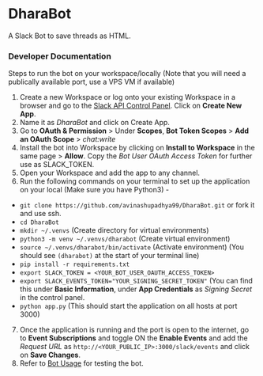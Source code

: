 # DharaBot

A Slack Bot to save threads as HTML.

### Developer Documentation

Steps to run the bot on your workspace/locally (Note that you will need a publically available port, use a VPS VM if available)

1. Create a new Workspace or log onto your existing Workspace in a browser and go to the [Slack API Control Panel](https://api.slack.com/apps). Click on **Create New App**.
2. Name it as *DharaBot* and click on Create App.
3. Go to **OAuth & Permission** > Under **Scopes**, **Bot Token Scopes** > **Add an OAuth Scope** > *chat:write*
4. Install the bot into Workspace by clicking on **Install to Workspace** in the same page > **Allow**. Copy the *Bot User OAuth Access Token* for further use as SLACK_TOKEN.
5. Open your Workspace and add the app to any channel.
6. Run the following commands on your terminal to set up the application on your local (Make sure you have Python3) - 
- `git clone https://github.com/avinashupadhya99/DharaBot.git` or fork it and use ssh.
- `cd DharaBot`
- `mkdir ~/.venvs` (Create directory for virtual environments)
- `python3 -m venv ~/.venvs/dharabot` (Create virtual environment)
- `source ~/.venvs/dharabot/bin/activate` (Activate environment) (You should see `(dharabot)` at the start of your terminal line)
- `pip install -r requirements.txt`
- `export SLACK_TOKEN = <YOUR_BOT_USER_OAUTH_ACCESS_TOKEN>`
- `export SLACK_EVENTS_TOKEN="YOUR_SIGNING_SECRET_TOKEN"` (You can find this under **Basic Information**, under **App Credentials** as *Signing Secret* in the control panel.
- `python app.py` (This should start the application on all hosts at port 3000)
7. Once the application is running and the port is open to the internet, go to **Event Subscriptions** and toggle ON the **Enable Events** and add the *Request URL* as `http://<YOUR_PUBLIC_IP>:3000/slack/events` and click on **Save Changes**.
8. Refer to [Bot Usage]() for testing the bot.

